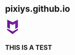 # pixiys.github.io
![alt text](https://github.com/adam-p/markdown-here/raw/master/src/common/images/icon48.png "Logo Title Text 1")

## THIS IS A TEST
